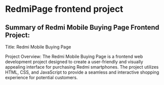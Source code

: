 # RedmiPage frontend project 


<h2> Summary of Redmi Mobile Buying Page Frontend Project: </h2>

Title: Redmi Mobile Buying Page

Project Overview:
The Redmi Mobile Buying Page is a frontend web development project designed to create a user-friendly and visually appealing interface for purchasing Redmi smartphones. The project utilizes HTML, CSS, and JavaScript to provide a seamless and interactive shopping experience for potential customers.


